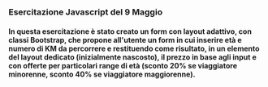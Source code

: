 ### Esercitazione Javascript del 9 Maggio
#### In questa esercitazione è stato creato un form con layout adattivo, con classi Bootstrap, che propone all'utente un form in cui inserire età e numero di KM da percorrere e restituendo come risultato, in un elemento del layout dedicato (inizialmente nascosto), il prezzo in base agli input e con offerte per particolari range di età (sconto 20% se viaggiatore minorenne, sconto 40% se viaggiatore maggiorenne).
